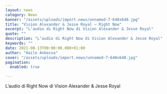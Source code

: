 ```yaml
---
layout: news
category: News
banner: "/assets/uploads/import.news/unnamed-7-640x640.jpg"
title: "Vision Alexander & Jesse Royal – Right Now"
excerpt: "L’audio di Right Now di Vision Alexander & Jesse Royal"
quote: ""
description: "L’audio di Right Now di Vision Alexander & Jesse Royal"
keywords: ""
date: 2021-08-13T00:00:00.000+01:00
author: "Haile Anbessa"
cover: "/assets/uploads/import.news/unnamed-7-640x640.jpg"
pagination:
  enabled: true

---
```


L’audio di Right Now di Vision Alexander & Jesse Royal